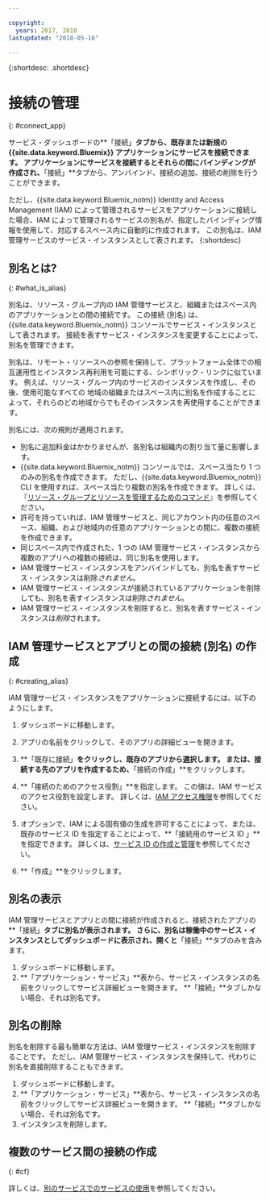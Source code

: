 ```yaml
---

copyright:
  years: 2017, 2018
lastupdated: "2018-05-16"

---
```


{:shortdesc: .shortdesc}

# 接続の管理
{: #connect_app}

サービス・ダッシュボードの**「接続」**タブから、既存または新規の {{site.data.keyword.Bluemix}} アプリケーションにサービスを接続できます。 アプリケーションにサービスを接続するとそれらの間にバインディングが作成され、**「接続」**タブから、アンバインド、接続の追加、接続の削除を行うことができます。

ただし、{{site.data.keyword.Bluemix_notm}} Identity and Access Management (IAM) によって管理されるサービスをアプリケーションに接続した場合、IAM によって管理されるサービスの別名が、指定したバインディング情報を使用して、対応するスペース内に自動的に作成されます。 この別名は、IAM 管理サービスのサービス・インスタンスとして表されます。
{:shortdesc}

## 別名とは?
{: #what_is_alias}

別名は、リソース・グループ内の IAM 管理サービスと、組織またはスペース内のアプリケーションとの間の接続です。 この接続 (別名) は、{{site.data.keyword.Bluemix_notm}} コンソールでサービス・インスタンスとして表されます。 接続を表すサービス・インスタンスを変更することによって、別名を管理できます。

別名は、リモート・リソースへの参照を保持して、プラットフォーム全体での相互運用性とインスタンス再利用を可能にする、シンボリック・リンクに似ています。 例えば、リソース・グループ内のサービスのインスタンスを作成し、その後、使用可能なすべての 地域の組織またはスペース内に別名を作成することによって、それらのどの地域からでもそのインスタンスを再使用することができます。

別名には、次の規則が適用されます。

* 別名に追加料金はかかりませんが、各別名は組織内の割り当て量に影響します。
* {{site.data.keyword.Bluemix_notm}} コンソールでは、スペース当たり 1 つのみの別名を作成できます。 ただし、{{site.data.keyword.Bluemix_notm}} CLI を使用すれば、スペース当たり複数の別名を作成できます。 詳しくは、『[リソース・グループとリソースを管理するためのコマンド](/docs/cli/reference/bluemix_cli/bx_cli.html#commands-for-managing-resource-groups-and-resources)』を参照してください。
* 許可を持っていれば、IAM 管理サービスと、同じアカウント内の任意のスペース、組織、および地域内の任意のアプリケーションとの間に、複数の接続を作成できます。
* 同じスペース内で作成された、1 つの IAM 管理サービス・インスタンスから複数のアプリへの複数の接続は、同じ別名を使用します。
* IAM 管理サービス・インスタンスをアンバインドしても、別名を表すサービス・インスタンスは削除*されません*。
* IAM 管理サービス・インスタンスが接続されているアプリケーションを削除しても、別名を表すインスタンスは削除*されません*。
* IAM 管理サービス・インスタンスを削除すると、別名を表すサービス・インスタンスは*削除*されます。

## IAM 管理サービスとアプリとの間の接続 (別名) の作成
{: #creating_alias}

IAM 管理サービス・インスタンスをアプリケーションに接続するには、以下のようにします。

1. ダッシュボードに移動します。

2. アプリの名前をクリックして、そのアプリの詳細ビューを開きます。

3. **「既存に接続」**をクリックし、既存のアプリから選択します。 または、接続する先のアプリを作成するため、**「接続の作成」**をクリックします。

4. **「接続のためのアクセス役割」**を指定します。 この値は、IAM サービスのアクセス役割を設定します。 詳しくは、[IAM アクセス権限](/docs/iam/users_roles.html#userroles)を参照してください。

5. オプションで、IAM による固有値の生成を許可することによって、または、既存のサービス ID を指定することによって、**「接続用のサービス ID 」**を指定できます。 詳しくは、[サービス ID の作成と管理](/docs/iam/serviceid.html#serviceids)を参照してください。

6. **「作成」**をクリックします。

## 別名の表示

IAM 管理サービスとアプリとの間に接続が作成されると、接続されたアプリの**「接続」**タブに別名が表示されます。 さらに、別名は稼働中のサービス・インスタンスとしてダッシュボードに表示され、開くと**「接続」**タブのみを含みます。

1. ダッシュボードに移動します。
2. **「アプリケーション・サービス」**表から、サービス・インスタンスの名前をクリックしてサービス詳細ビューを開きます。 **「接続」**タブしかない場合、それは別名です。

## 別名の削除

別名を削除する最も簡単な方法は、IAM 管理サービス・インスタンスを削除することです。 ただし、IAM 管理サービス・インスタンスを保持して、代わりに別名を直接削除することもできます。

1. ダッシュボードに移動します。
2. **「アプリケーション・サービス」**表から、サービス・インスタンスの名前をクリックしてサービス詳細ビューを開きます。 **「接続」**タブしかない場合、それは別名です。
3. インスタンスを削除します。

## 複数のサービス間の接続の作成
{: #cf}

詳しくは、[別のサービスでのサービスの使用](/docs/apps/reqnsi.html#add_service)を参照してください。
